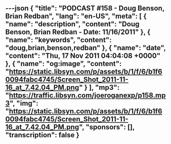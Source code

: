 ---json
{
  "title": "PODCAST #158 - Doug Benson, Brian Redban",
  "lang": "en-US",
  "meta": [
    {
      "name": "description",
      "content": "Doug Benson, Brian Redban - Date: 11/16/2011"
    },
    {
      "name": "keywords",
      "content": "doug,brian,benson,redban"
    },
    {
      "name": "date",
      "content": "Thu, 17 Nov 2011 04:04:08 +0000"
    },
    {
      "name": "og:image",
      "content": "https://static.libsyn.com/p/assets/b/1/f/6/b1f60094fabc4745/Screen_Shot_2011-11-16_at_7.42.04_PM.png"
    }
  ],
  "mp3": "https://traffic.libsyn.com/joeroganexp/p158.mp3",
  "img": "https://static.libsyn.com/p/assets/b/1/f/6/b1f60094fabc4745/Screen_Shot_2011-11-16_at_7.42.04_PM.png",
  "sponsors": [],
  "transcription": false
}
---
<episode-header />

<timemark seconds="0" />

<transcribe-call-to-action />

<episode-footer />